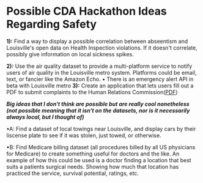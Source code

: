 Possible CDA Hackathon Ideas Regarding Safety
===============

__1):__ Find a way to display a possible correlation between abseentism and Louisville's open data on Health Inspection violations. If it doesn't correlate, possibly give information on local sickness spikes.

__2):__ Use the air quality dataset to provide a multi-platform service to notify users of air quality in the Louisville metro system. Platforms could be email, text, or fancier like the Amazon Echo.
  • There is an emergency alert API in beta with Louisville metro
__3):__ Create an application that lets users fill out a PDF to submit complaints to the Human Relations Commission([PDF](https://louisvilleky.gov/sites/default/files/human_relations/lmhrc_complaint_management_system_form.pdf))




***_Big ideas that I don't think are possible but are really cool nonetheless (not possible meaning that it isn't on the datasets, nor is it necessarily always local, but I thought of)_***

•A: Find a dataset of local towings near Louisville, and display cars by their liscense plate to see if it was stolen, just towed, or otherwise.

•B: Find Medicare billing dataset (all procedures billed by all US physicians for Medicare) to create something useful for doctors and the like. An example of how this could be used is a doctor finding a location that best suits a patients surgical needs. Showing how much that location has practiced the service, survival potential, ratings, etc.
